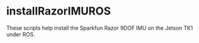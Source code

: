 # installRazorIMUROS

These scripts help install the Sparkfun Razor 9DOF IMU on the Jetson TK1 under ROS.
